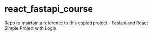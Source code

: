 # react_fastapi_course
Repo to maintain a reference to this copied project - Fastapi and React Simple Project with Login
